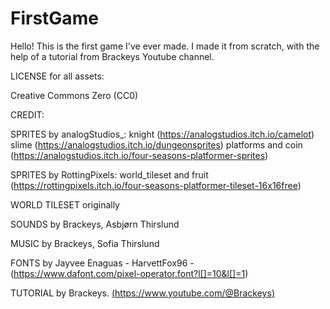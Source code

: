 # FirstGame
Hello! This is the first game I've ever made. I made it from scratch, with the help of a tutorial from Brackeys Youtube channel.

LICENSE for all assets:

Creative Commons Zero (CC0)


CREDIT:

SPRITES by analogStudios_:
knight (https://analogstudios.itch.io/camelot)
slime (https://analogstudios.itch.io/dungeonsprites)
platforms and coin (https://analogstudios.itch.io/four-seasons-platformer-sprites)

SPRITES by RottingPixels:
world_tileset and fruit (https://rottingpixels.itch.io/four-seasons-platformer-tileset-16x16free)


WORLD TILESET originally 

SOUNDS by Brackeys, Asbjørn Thirslund

MUSIC by Brackeys, Sofia Thirslund

FONTS by Jayvee Enaguas - HarvettFox96 - (https://www.dafont.com/pixel-operator.font?l[]=10&l[]=1)

TUTORIAL by Brackeys. [(https://www.youtube.com/@Brackeys)](https://www.youtube.com/@Brackeys)
